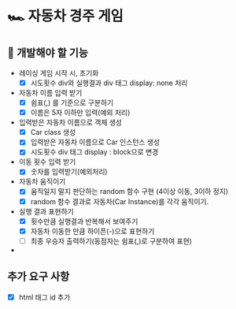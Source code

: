 # 🏎️ 자동차 경주 게임

## 🎯 개발해야 할 기능

- 레이싱 게임 시작 시, 초기화
  - [x] 시도횟수 div와 실행결과 div 태그 display: none 처리
- 자동차 이름 입력 받기
  - [x] 쉼표(,) 를 기준으로 구분하기
  - [x] 이름은 5자 이하만 입력(예외 처리)
- 입력받은 자동차 이름으로 객체 생성
  - [x] Car class 생성
  - [x] 입력받은 자동차 이름으로 Car 인스턴스 생성
  - [x] 시도횟수 div 태그 display : block으로 변경

- 이동 횟수 입력 받기
  - [x] 숫자를 입력받기(예외처리)

- 자동차 움직이기
  - [x] 움직일지 말지 판단하는 random 함수 구현 (4이상 이동, 3이하 정지)
  - [x] random 함수 결과로 자동차(Car Instance)를  각각 움직이기.
- 실행 결과 표현하기
  - [x] 횟수만큼 실행결과 반복해서 보여주기
  - [x] 자동차 이동한 만큼 하이픈(-)으로 표현하기
  - [ ] 최종 우승자 출력하기(동점자는 쉼표(,)로 구분하여 표현)

-  

## 추가 요구 사항

- [x] html 태그 id 추가